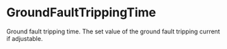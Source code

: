 GroundFaultTrippingTime
=======================

Ground fault tripping time. The set value of the ground fault tripping current if adjustable.
